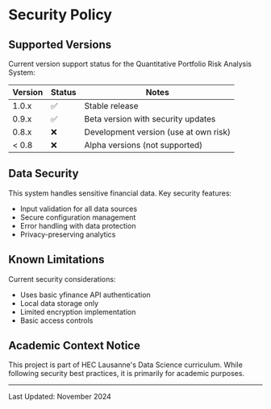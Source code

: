 # Security Policy

## Supported Versions

Current version support status for the Quantitative Portfolio Risk Analysis System:

| Version | Status             | Notes                                    |
| ------- | ------------------ | ---------------------------------------- |
| 1.0.x   | :white_check_mark: | Stable release                   |
| 0.9.x   | :white_check_mark: | Beta version with security updates       |
| 0.8.x   | :x:                | Development version (use at own risk)    |
| < 0.8   | :x:                | Alpha versions (not supported)           |

## Data Security

This system handles sensitive financial data. Key security features:

- Input validation for all data sources
- Secure configuration management
- Error handling with data protection
- Privacy-preserving analytics

## Known Limitations

Current security considerations:
- Uses basic yfinance API authentication
- Local data storage only
- Limited encryption implementation
- Basic access controls

## Academic Context Notice

This project is part of HEC Lausanne's Data Science curriculum. While following security best practices, it is primarily for academic purposes.





---
Last Updated: November 2024
